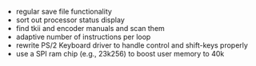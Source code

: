 - regular save file functionality
- sort out processor status display
- find tkii and encoder manuals and scan them
- adaptive number of instructions per loop
- rewrite PS/2 Keyboard driver to handle control and shift-keys properly
- use a SPI ram chip (e.g., 23k256) to boost user memory to 40k
